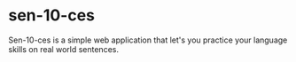 # sen-10-ces
Sen-10-ces is a simple web application that let's you practice your language skills on real world sentences.
